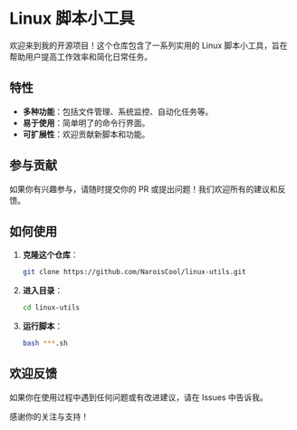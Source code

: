 # Linux 脚本小工具

欢迎来到我的开源项目！这个仓库包含了一系列实用的 Linux 脚本小工具，旨在帮助用户提高工作效率和简化日常任务。

## 特性

- **多种功能**：包括文件管理、系统监控、自动化任务等。
- **易于使用**：简单明了的命令行界面。
- **可扩展性**：欢迎贡献新脚本和功能。

## 参与贡献

如果你有兴趣参与，请随时提交你的 PR 或提出问题！我们欢迎所有的建议和反馈。

## 如何使用

1. **克隆这个仓库**：
   ```bash
   git clone https://github.com/NaroisCool/linux-utils.git

2. **进入目录**：
   ```bash
   cd linux-utils

3. **运行脚本**：
   ```bash
   bash ***.sh

## 欢迎反馈

如果你在使用过程中遇到任何问题或有改进建议，请在 Issues 中告诉我。

感谢你的关注与支持！
